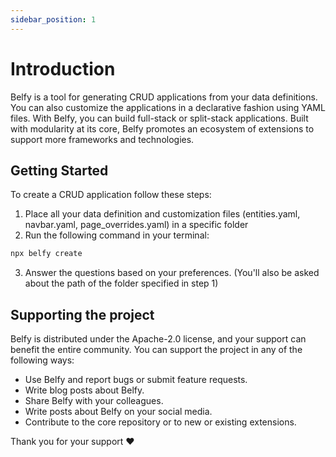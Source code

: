 ```yaml
---
sidebar_position: 1
---
```


# Introduction

Belfy is a tool for generating CRUD applications from your data definitions. You can also customize the applications in a declarative fashion using YAML files. 
With Belfy, you can build full-stack or split-stack applications. Built with modularity at its core, Belfy promotes an ecosystem of extensions to support more frameworks and technologies.


## Getting Started

To create a CRUD application follow these steps:

1. Place all your data definition and customization files (entities.yaml, navbar.yaml, page_overrides.yaml) in a specific folder
2. Run the following command in your terminal:
   
```bash
npx belfy create
```
3. Answer the questions based on your preferences. (You'll also be asked about the path of the folder specified in step 1)

## Supporting the project

Belfy is distributed under the Apache-2.0 license, and your support can benefit the entire community. You can support the project in any of the following ways:

- Use Belfy and report bugs or submit feature requests.
- Write blog posts about Belfy.
- Share Belfy with your colleagues.
- Write posts about Belfy on your social media.
- Contribute to the core repository or to new or existing extensions.

Thank you for your support ❤️